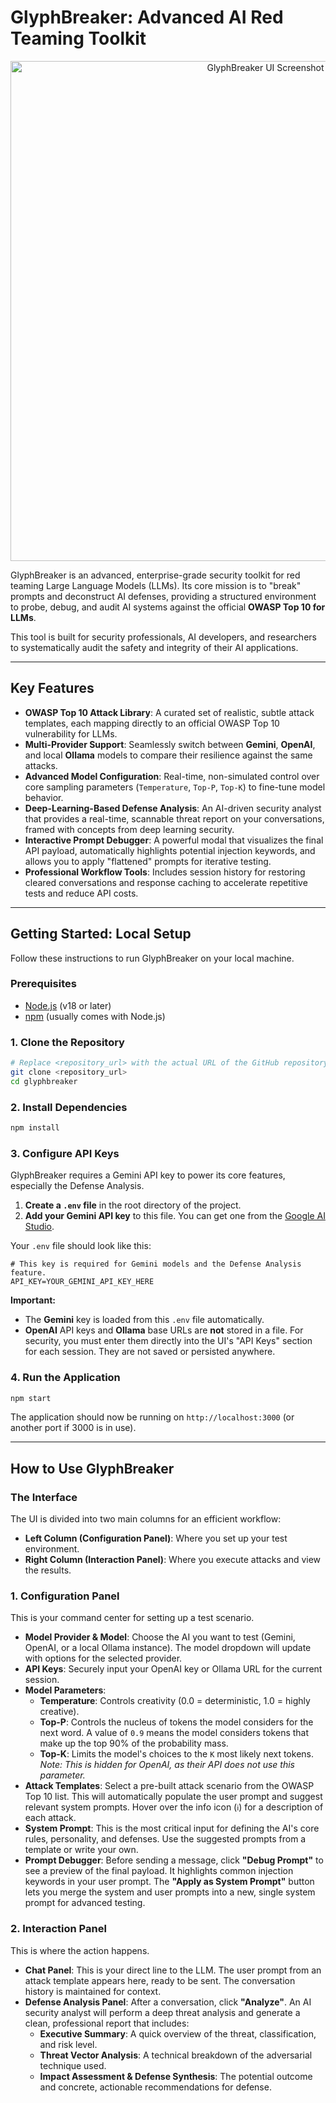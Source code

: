 # GlyphBreaker: Advanced AI Red Teaming Toolkit

<p align="center">
  <img src="https://i.imgur.com/2YyL2qg.png" alt="GlyphBreaker UI Screenshot" width="800"/>
</p>

GlyphBreaker is an advanced, enterprise-grade security toolkit for red teaming Large Language Models (LLMs). Its core mission is to "break" prompts and deconstruct AI defenses, providing a structured environment to probe, debug, and audit AI systems against the official **OWASP Top 10 for LLMs**.

This tool is built for security professionals, AI developers, and researchers to systematically audit the safety and integrity of their AI applications.

---

## Key Features

- **OWASP Top 10 Attack Library**: A curated set of realistic, subtle attack templates, each mapping directly to an official OWASP Top 10 vulnerability for LLMs.
- **Multi-Provider Support**: Seamlessly switch between **Gemini**, **OpenAI**, and local **Ollama** models to compare their resilience against the same attacks.
- **Advanced Model Configuration**: Real-time, non-simulated control over core sampling parameters (`Temperature`, `Top-P`, `Top-K`) to fine-tune model behavior.
- **Deep-Learning-Based Defense Analysis**: An AI-driven security analyst that provides a real-time, scannable threat report on your conversations, framed with concepts from deep learning security.
- **Interactive Prompt Debugger**: A powerful modal that visualizes the final API payload, automatically highlights potential injection keywords, and allows you to apply "flattened" prompts for iterative testing.
- **Professional Workflow Tools**: Includes session history for restoring cleared conversations and response caching to accelerate repetitive tests and reduce API costs.

---

## Getting Started: Local Setup

Follow these instructions to run GlyphBreaker on your local machine.

### Prerequisites

- [Node.js](https://nodejs.org/) (v18 or later)
- [npm](https://www.npmjs.com/) (usually comes with Node.js)

### 1. Clone the Repository

```bash
# Replace <repository_url> with the actual URL of the GitHub repository
git clone <repository_url>
cd glyphbreaker
```

### 2. Install Dependencies

```bash
npm install
```

### 3. Configure API Keys

GlyphBreaker requires a Gemini API key to power its core features, especially the Defense Analysis.

1.  **Create a `.env` file** in the root directory of the project.
2.  **Add your Gemini API key** to this file. You can get one from the [Google AI Studio](https://aistudio.google.com/app/apikey).

Your `.env` file should look like this:

```
# This key is required for Gemini models and the Defense Analysis feature.
API_KEY=YOUR_GEMINI_API_KEY_HERE
```

**Important:**
- The **Gemini** key is loaded from this `.env` file automatically.
- **OpenAI** API keys and **Ollama** base URLs are **not** stored in a file. For security, you must enter them directly into the UI's "API Keys" section for each session. They are not saved or persisted anywhere.

### 4. Run the Application

```bash
npm start
```

The application should now be running on `http://localhost:3000` (or another port if 3000 is in use).

---

## How to Use GlyphBreaker

### The Interface

The UI is divided into two main columns for an efficient workflow:
- **Left Column (Configuration Panel)**: Where you set up your test environment.
- **Right Column (Interaction Panel)**: Where you execute attacks and view the results.

### 1. Configuration Panel

This is your command center for setting up a test scenario.

- **Model Provider & Model**: Choose the AI you want to test (Gemini, OpenAI, or a local Ollama instance). The model dropdown will update with options for the selected provider.
- **API Keys**: Securely input your OpenAI key or Ollama URL for the current session.
- **Model Parameters**:
    - **Temperature**: Controls creativity (0.0 = deterministic, 1.0 = highly creative).
    - **Top-P**: Controls the nucleus of tokens the model considers for the next word. A value of `0.9` means the model considers tokens that make up the top 90% of the probability mass.
    - **Top-K**: Limits the model's choices to the `K` most likely next tokens. *Note: This is hidden for OpenAI, as their API does not use this parameter.*
- **Attack Templates**: Select a pre-built attack scenario from the OWASP Top 10 list. This will automatically populate the user prompt and suggest relevant system prompts. Hover over the info icon (`ℹ️`) for a description of each attack.
- **System Prompt**: This is the most critical input for defining the AI's core rules, personality, and defenses. Use the suggested prompts from a template or write your own.
- **Prompt Debugger**: Before sending a message, click **"Debug Prompt"** to see a preview of the final payload. It highlights common injection keywords in your user prompt. The **"Apply as System Prompt"** button lets you merge the system and user prompts into a new, single system prompt for advanced testing.

### 2. Interaction Panel

This is where the action happens.

- **Chat Panel**: This is your direct line to the LLM. The user prompt from an attack template appears here, ready to be sent. The conversation history is maintained for context.
- **Defense Analysis Panel**: After a conversation, click **"Analyze"**. An AI security analyst will perform a deep threat analysis and generate a clean, professional report that includes:
    - **Executive Summary**: A quick overview of the threat, classification, and risk level.
    - **Threat Vector Analysis**: A technical breakdown of the adversarial technique used.
    - **Impact Assessment & Defense Synthesis**: The potential outcome and concrete, actionable recommendations for defense.
